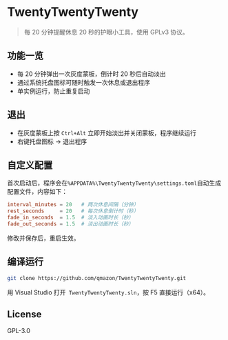 ﻿# TwentyTwentyTwenty

> 每 20 分钟提醒休息 20 秒的护眼小工具，使用 GPLv3 协议。

## 功能一览
- 每 20 分钟弹出一次灰度蒙板，倒计时 20 秒后自动淡出
- 通过系统托盘图标可随时触发一次休息或退出程序
- 单实例运行，防止重复启动

## 退出
- 在灰度蒙板上按 `Ctrl+Alt` 立即开始淡出并关闭蒙板，程序继续运行
- 右键托盘图标 → 退出程序

## 自定义配置
首次启动后，程序会在`%APPDATA%\TwentyTwentyTwenty\settings.toml`自动生成配置文件，内容如下：

```toml
interval_minutes = 20   # 两次休息间隔（分钟）
rest_seconds     = 20   # 每次休息倒计时（秒）
fade_in_seconds  = 1.5  # 淡入动画时长（秒）
fade_out_seconds = 1.5  # 淡出动画时长（秒）
```

修改并保存后，重启生效。

## 编译运行
```bash
git clone https://github.com/qmazon/TwentyTwentyTwenty.git
```
用 Visual Studio 打开` TwentyTwentyTwenty.sln`，按 F5 直接运行（x64）。


## License
GPL-3.0